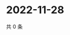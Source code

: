 # 2022-11-28

共 0 条

<!-- BEGIN WEIBO -->
<!-- 最后更新时间 Mon Nov 28 2022 01:12:45 GMT+0800 (China Standard Time) -->

<!-- END WEIBO -->
